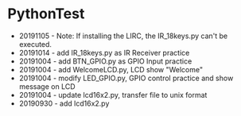 # PythonTest

* 20191105 - Note: If installing the LIRC, the IR_18keys.py can't be executed.
* 20191014 - add IR_18keys.py as IR Receiver practice
* 20191004 - add BTN_GPIO.py as GPIO Input practice
* 20191004 - add WelcomeLCD.py, LCD show "Welcome"
* 20191004 - modify LED_GPIO.py, GPIO control practice and show message on LCD
* 20191004 - update lcd16x2.py, transfer file to unix format
* 20190930 - add lcd16x2.py


